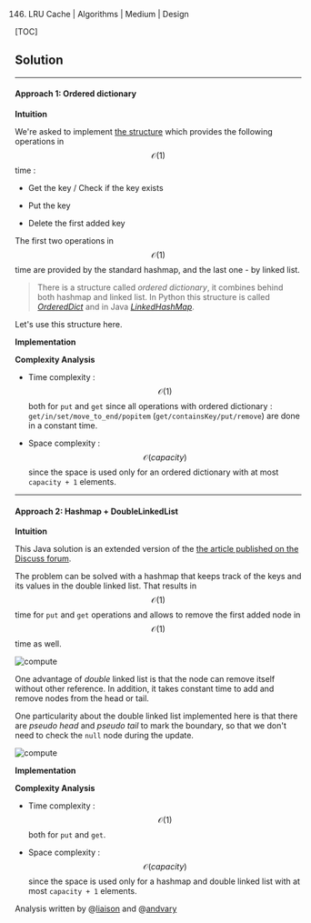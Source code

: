 146. LRU Cache | Algorithms | Medium | Design

[TOC]

## Solution

---

#### Approach 1: Ordered dictionary

**Intuition**

We're asked to implement [the structure](https://en.wikipedia.org/wiki/Cache_replacement_policies#LRU) 
which provides the following operations in $$\mathcal{O}(1)$$ time :

- Get the key / Check if the key exists 

- Put the key

- Delete the first added key

The first two operations in $$\mathcal{O}(1)$$ time are provided 
by the standard hashmap, and the last one - by linked list.

> There is a structure called _ordered dictionary_, it combines 
behind both hashmap and linked list. In Python this structure is called
[_OrderedDict_](https://docs.python.org/3/library/collections.html#collections.OrderedDict)
and in Java [_LinkedHashMap_](https://docs.oracle.com/javase/8/docs/api/java/util/LinkedHashMap.html).

Let's use this structure here.

**Implementation**



**Complexity Analysis**

* Time complexity : $$\mathcal{O}(1)$$ both for `put`
and `get` since all operations with
ordered dictionary : `get/in/set/move_to_end/popitem` 
(`get/containsKey/put/remove`) are done in a constant time.
 
* Space complexity : $$\mathcal{O}(capacity)$$ since the 
space is used only for an ordered dictionary with at most `capacity + 1` elements.




---
#### Approach 2: Hashmap + DoubleLinkedList

**Intuition**

This Java solution is an extended version of the 
[the article published on the Discuss forum](https://leetcode.com/problems/lru-cache/discuss/45911/Java-Hashtable-%2B-Double-linked-list-(with-a-touch-of-pseudo-nodes)).

The problem can be solved with a hashmap
that keeps track of the keys and its values in the double linked list. 
That results in $$\mathcal{O}(1)$$ time for `put` and `get` operations and
allows to remove the first added node in $$\mathcal{O}(1)$$ time as well.

![compute](../Figures/146/structure.png)

One advantage of _double_ linked list is that the node can remove itself without other reference. 
In addition, it takes constant time to add and remove nodes from the head or tail.

One particularity about the double linked list implemented here
is that there are _pseudo head_ and _pseudo tail_ to mark the boundary, 
so that we don't need to check the `null` node during the update. 

![compute](../Figures/146/new_node.png)

**Implementation**



**Complexity Analysis**

* Time complexity : $$\mathcal{O}(1)$$ both for `put`
and `get`.
 
* Space complexity : $$\mathcal{O}(capacity)$$ since the 
space is used only for a hashmap and double linked list 
with at most `capacity + 1` elements.

Analysis written by @[liaison](https://leetcode.com/liaison/)
and @[andvary](https://leetcode.com/andvary/)
